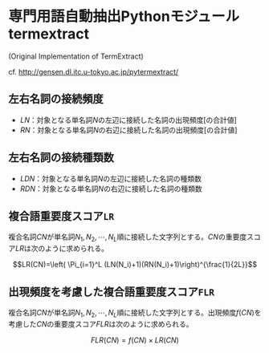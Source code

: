 # 専門用語自動抽出Pythonモジュールtermextract
(Original Implementation of TermExtract)

cf. http://gensen.dl.itc.u-tokyo.ac.jp/pytermextract/

## 左右名詞の接続頻度

- $`LN`$：対象となる単名詞$`N`$の左辺に接続した名詞の出現頻度[の合計値]
- $`RN`$：対象となる単名詞$`N`$の右辺に接続した名詞の出現頻度[の合計値]

## 左右名詞の接続種類数
- $`LDN`$：対象となる単名詞$`N`$の左辺に接続した名詞の種類数
- $`RDN`$：対象となる単名詞$`N`$の右辺に接続した名詞の種類数

## 複合語重要度スコア`LR`
複合名詞$`CN`$が単名詞$`N_1, N_2,\cdots, N_L`$順に接続した文字列とする。$`CN`$の重要度スコア$`LR`$は次のように求められる。

$$LR(CN)=\left( \Pi_{i=1}^L (LN(N_i)+1)(RN(N_i)+1)\right)^{\frac{1}{2L}}$$

## 出現頻度を考慮した複合語重要度スコア`FLR`
複合名詞$`CN`$が単名詞$`N_1, N_2,\cdots, N_L`$順に接続した文字列とする。出現頻度$`f(CN)`$を考慮した$`CN`$の重要度スコア$`FLR`$は次のように求められる。

$$FLR(CN)=f(CN) \times LR(CN)$$